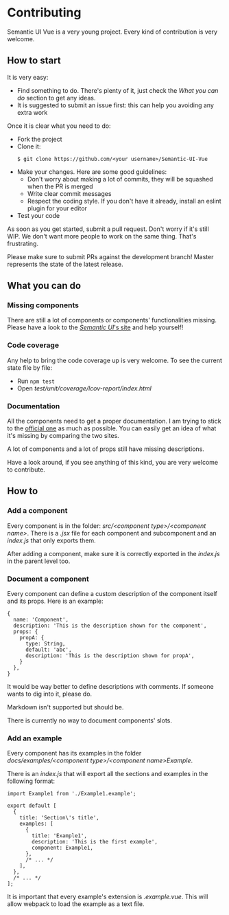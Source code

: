 # Contributing

Semantic UI Vue is a very young project. Every kind of contribution is very welcome.

## How to start

It is very easy:

* Find something to do. There's plenty of it, just check the *What you can do* section to get any ideas.
* It is suggested to submit an issue first: this can help you avoiding any extra work

Once it is clear what you need to do:

* Fork the project
* Clone it:
  ```
  $ git clone https://github.com/<your username>/Semantic-UI-Vue
  ```
* Make your changes. Here are some good guidelines:
  * Don't worry about making a lot of commits, they will be squashed when the PR is merged
  * Write clear commit messages
  * Respect the coding style. If you don't have it already, install an eslint plugin for your editor
* Test your code

As soon as you get started, submit a pull request. Don't worry if it's still WIP. We don't want more people to work on the same thing. That's frustrating.

Please make sure to submit PRs against the development branch! Master represents the state of the latest release.

## What you can do

### Missing components

There are still a lot of components or components' functionalities missing. Please have a look to the [*Semantic UI*'s site](https://semantic-ui.com) and help yourself!

### Code coverage

Any help to bring the code coverage up is very welcome. To see the current state file by file:

* Run `npm test`
* Open *test/unit/coverage/lcov-report/index.html*

### Documentation

All the components need to get a proper documentation. I am trying to stick to the [official one](https://semantic-ui.com) as much as possible.
You can easily get an idea of what it's missing by comparing the two sites.

A lot of components and a lot of props still have missing descriptions.

Have a look around, if you see anything of this kind, you are very welcome to contribute.

## How to

### Add a component

Every component is in the folder: *src/&lt;component type>/&lt;component name>*.
There is a *.jsx* file for each component and subcomponent and an *index.js* that only exports them.

After adding a component, make sure it is correctly exported in the *index.js* in the parent level too.

### Document a component

Every component can define a custom description of the component itself and its props. Here is an example:

```
{
  name: 'Component',
  description: 'This is the description shown for the component',
  props: {
    propA: {
      type: String,
      default: 'abc',
      description: 'This is the description shown for propA',
    }
  },
}
```

It would be way better to define descriptions with comments. If someone wants to dig into it, please do.

Markdown isn't supported but should be.

There is currently no way to document components' slots.

### Add an example

Every component has its examples in the folder *docs/examples/&lt;component type>/&lt;component name>Example*.

There is an *index.js* that will export all the sections and examples in the following format:

```
import Example1 from './Example1.example';

export default [
  {
    title: 'Section\'s title',
    examples: [
      {
        title: 'Example1',
        description: 'This is the first example',
        component: Example1,
      },
      /* ... */
    ],
  },
  /* ... */
];
```

It is important that every example's extension is *.example.vue*. This will allow webpack to load the example as a text file.
